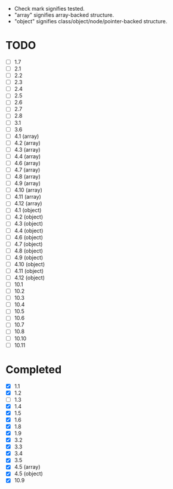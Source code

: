* Check mark signifies tested.
* "array" signifies array-backed structure.
* "object" signifies class/object/node/pointer-backed structure.

# TODO

- [ ] 1.7
- [ ] 2.1
- [ ] 2.2
- [ ] 2.3
- [ ] 2.4
- [ ] 2.5
- [ ] 2.6
- [ ] 2.7
- [ ] 2.8
- [ ] 3.1
- [ ] 3.6
- [ ] 4.1 (array)
- [ ] 4.2 (array)
- [ ] 4.3 (array)
- [ ] 4.4 (array)
- [ ] 4.6 (array)
- [ ] 4.7 (array)
- [ ] 4.8 (array)
- [ ] 4.9 (array)
- [ ] 4.10 (array)
- [ ] 4.11 (array)
- [ ] 4.12 (array)
- [ ] 4.1 (object)
- [ ] 4.2 (object)
- [ ] 4.3 (object)
- [ ] 4.4 (object)
- [ ] 4.6 (object)
- [ ] 4.7 (object)
- [ ] 4.8 (object)
- [ ] 4.9 (object)
- [ ] 4.10 (object)
- [ ] 4.11 (object)
- [ ] 4.12 (object)
- [ ] 10.1
- [ ] 10.2
- [ ] 10.3
- [ ] 10.4
- [ ] 10.5
- [ ] 10.6
- [ ] 10.7
- [ ] 10.8
- [ ] 10.10
- [ ] 10.11

# Completed

- [x] 1.1
- [x] 1.2
- [ ] 1.3
- [x] 1.4
- [x] 1.5
- [x] 1.6
- [x] 1.8
- [x] 1.9
- [x] 3.2
- [x] 3.3
- [x] 3.4
- [x] 3.5
- [x] 4.5 (array)
- [x] 4.5 (object)
- [x] 10.9
